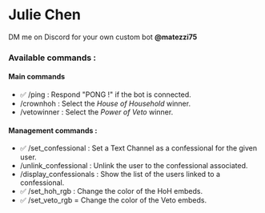 # Julie Chen

DM me on Discord for your own custom bot **@matezzi75**

### Available commands :
#### Main commands
- ✅ /ping : Respond "PONG !" if the bot is connected.
- /crownhoh : Select the *House of Household* winner.
- /vetowinner : Select the *Power of Veto* winner.
#### Management commands :
- ✅ /set_confessional : Set a Text Channel as a confessional for the given user.
- /unlink_confessional : Unlink the user to the confessional associated.
- /display_confessionals : Show the list of the users linked to a confessional.
- ✅ /set_hoh_rgb : Change the color of the HoH embeds.
- ✅ /set_veto_rgb = Change the color of the Veto embeds.